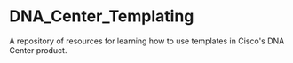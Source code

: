 # DNA_Center_Templating
A repository of resources for learning how to use templates in Cisco's DNA Center product.
